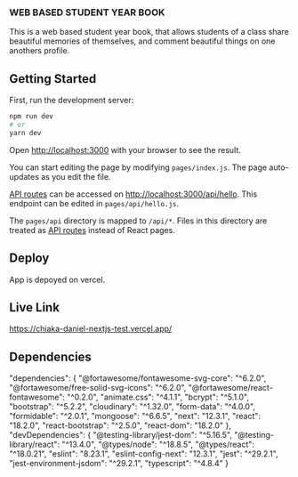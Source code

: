 ### WEB BASED STUDENT YEAR BOOK

This is a web based student year book, that allows students of a class share beautiful memories of themselves, and comment beautiful things on one anothers profile.

## Getting Started

First, run the development server:

```bash
npm run dev
# or
yarn dev
```

Open [http://localhost:3000](http://localhost:3000) with your browser to see the result.

You can start editing the page by modifying `pages/index.js`. The page auto-updates as you edit the file.

[API routes](https://nextjs.org/docs/api-routes/introduction) can be accessed on [http://localhost:3000/api/hello](http://localhost:3000/api/hello). This endpoint can be edited in `pages/api/hello.js`.

The `pages/api` directory is mapped to `/api/*`. Files in this directory are treated as [API routes](https://nextjs.org/docs/api-routes/introduction) instead of React pages.


## Deploy
App is depoyed on vercel.

## Live Link
https://chiaka-daniel-nextjs-test.vercel.app/

## Dependencies
"dependencies": {
    "@fortawesome/fontawesome-svg-core": "^6.2.0",
    "@fortawesome/free-solid-svg-icons": "^6.2.0",
    "@fortawesome/react-fontawesome": "^0.2.0",
    "animate.css": "^4.1.1",
    "bcrypt": "^5.1.0",
    "bootstrap": "^5.2.2",
    "cloudinary": "^1.32.0",
    "form-data": "^4.0.0",
    "formidable": "^2.0.1",
    "mongoose": "^6.6.5",
    "next": "12.3.1",
    "react": "18.2.0",
    "react-bootstrap": "^2.5.0",
    "react-dom": "18.2.0"
  },
  "devDependencies": {
    "@testing-library/jest-dom": "^5.16.5",
    "@testing-library/react": "^13.4.0",
    "@types/node": "^18.8.5",
    "@types/react": "^18.0.21",
    "eslint": "8.23.1",
    "eslint-config-next": "12.3.1",
    "jest": "^29.2.1",
    "jest-environment-jsdom": "^29.2.1",
    "typescript": "^4.8.4"
  }

